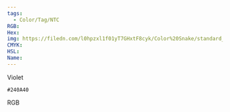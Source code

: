 ```yaml
---
tags:
  - Color/Tag/NTC
RGB:
Hex:
img: https://filedn.com/l0hpzxl1f01yT7GHxtF8cyk/Color%20Snake/standard_csv_to_svg/240A40.svg
CMYK:
HSL:
Name:
---
```

Violet
```palette
#240A40
```
RGB
